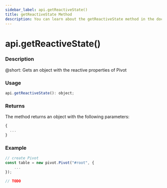 ```yaml
---
sidebar_label: api.getReactiveState()
title: getReactiveState Method
description: You can learn about the getReactiveState method in the documentation of the DHTMLX JavaScript Pivot library. Browse developer guides and API reference, try out code examples and live demos, and download a free 30-day evaluation version of DHTMLX Pivot.
---
```


# api.getReactiveState()

### Description

@short: Gets an object with the reactive properties of Pivot

### Usage

~~~jsx {}
api.getReactiveState(): object;
~~~

### Returns

The method returns an object with the following parameters:

~~~jsx {}
{
  ...
}
~~~  

### Example

~~~jsx {}
// create Pivot
const table = new pivot.Pivot("#root", {
    ...
});

// TODO
~~~
